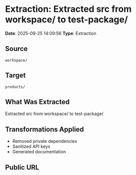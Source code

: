 # Extraction: Extracted src from workspace/ to test-package/

**Date**: 2025-09-25 14:09:56
**Type**: Extraction

## Source
`workspace/`

## Target
`products/`

## What Was Extracted
Extracted src from workspace/ to test-package/

## Transformations Applied
- Removed private dependencies
- Sanitized API keys
- Generated documentation

## Public URL


